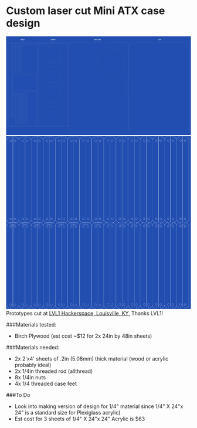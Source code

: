 # Custom laser cut Mini ATX case design

![alt tag](./images/case.png)
![alt tag](./images/case-sides.png)
Prototypes cut at [LVL1 Hackerspace, Louisville, KY](http://lvl1.org), Thanks LVL1!

###Materials tested:
* Birch Plywood (est cost ~$12 for 2x 24in by 48in sheets)



###Materials needed:

* 2x 2'x4' sheets of .2in (5.08mm) thick material (wood or acrylic probably ideal)
* 2x 1/4in threaded rod (allthread)
* 8x 1/4in nuts
* 4x 1/4 threaded case feet



###To Do
* Look into making version of design for 1/4" material since 1/4" X 24"x 24" is a standard size for Plexiglass acrylic)
* Est cost for 3 sheets of 1/4" X 24"x 24" Acrylic is $63
